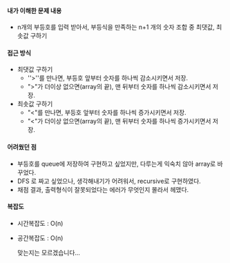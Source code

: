 

#### 내가 이해한 문제 내용

* n개의 부등호를 입력 받아서, 부등식을 만족하는 n+1 개의 숫자 조합 중 최댓값, 최솟값 구하기

#### 접근 방식

* 최댓값 구하기
  * ''>''를 만나면, 부등호 앞부터 숫자를 하나씩 감소시키면서 저장.
  * ">"가 더이상 없으면(array의 끝), 맨 뒤부터 숫자를 하나씩 감소시키면서 저장.
* 최솟값 구하기
  * "<"를 만나면, 부등호 앞부터 숫자를 하나씩 증가시키면서 저장.
  * "<"가 더이상 없으면(array의 끝), 맨 뒤부터 숫자를 하나씩 증가시키면서 저장.

#### 어려웠던 점

* 부등호를 queue에 저장하여 구현하고 싶었지만, 다루는게 익숙치 않아 array로 바꾸었다.
* DFS 로 짜고 싶었으나, 생각해내기가 어려워서, recursive로 구현하였다.
* 채점 결과, 출력형식이 잘못되었다는 에러가 무엇인지 몰라서 헤맸다.

#### 복잡도

* 시간복잡도 : O(n)

* 공간복잡도 : O(n)

  맞는지는 모르겠습니다...






